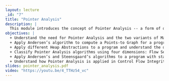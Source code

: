 ```yaml
---
layout: lecture
_id: "7"
title: "Pointer Analysis"
description: |
  This module introduces the concept of Pointer Analysis -- a form of dataflow analysis that reasons about the flow of pointers. A popular pointer analysis called Andersen's algorithm and the points-to graph representation is described. Different dimensions for classifying pointer analyses based on accuracy and cost are presented. A more scalable but less precise pointer analysis called Steensgaard's algorithm is introduced. In the end, an important security application of pointer analysis, called Control Flow Integrity, is discussed.
objectives: |
  + Understand the need for Pointer Analysis and the two variants of May-alias analysis and Must-alias analysis.
  + Apply Andersen’s algorithm to compute a Points-to Graph for a program that creates and manipulates objects.
  + Apply different Heap Abstractions to a program and understand the differences between them.
  + Classify Pointer Analysis algorithms using four dimensions: Flow Sensitivity, Context Sensitivity, Heap Abstraction, and Aggregate Modeling.
  + Apply Andersen’s and Steensgaard’s algorithms to a program with stack-directed pointers.
  + Understand how Pointer Analysis is applied in Control Flow Integrity to enforce security policies.
slides: pointer_analysis.pdf
video: "https://youtu.be/4_TTHz54_vc"
---
```

